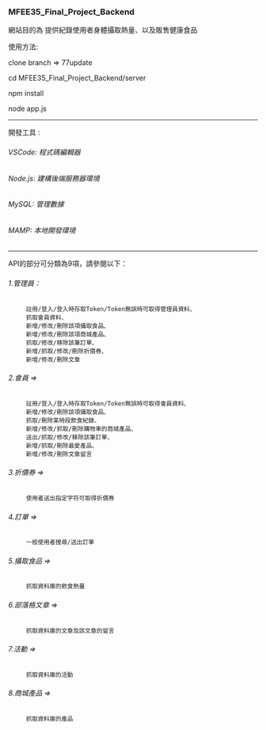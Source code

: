 ### MFEE35_Final_Project_Backend
網站目的為 提供紀錄使用者身體攝取熱量、以及販售健康食品

使用方法:

clone branch => 77update

cd MFEE35_Final_Project_Backend/server

npm install

node app.js

<hr>

開發工具 :   
###### VSCode: 程式碼編輯器
###### Node.js: 建構後端服務器環境
###### MySQL: 管理數據
###### MAMP: 本地開發環境
<hr>

API的部分可分類為9項，請參閱以下：

###### 1.管理員：
         註冊/登入/登入時存取Token/Token無誤時可取得管理員資料、
         抓取會員資料、
         新增/修改/刪除該項攝取食品、
         新增/修改/刪除該項商城產品、
         抓取/修改/移除該筆訂單、
         新增/抓取/修改/刪除折價券、
         新增/修改/刪除文章

###### 2.會員 => 
         註冊/登入/登入時存取Token/Token無誤時可取得會員資料、
         新增/修改/刪除該項攝取食品、
         抓取/刪除某時段飲食紀錄、
         新增/修改/抓取/刪除購物車的商城產品、
         送出/抓取/修改/移除該筆訂單、
         新增/抓取/刪除最愛產品、
         新增/修改/刪除文章留言

###### 3.折價券 => 
         使用者送出指定字符可取得折價券


###### 4.訂單 => 
         一般使用者搜尋/送出訂單

###### 5.攝取食品 => 
         抓取資料庫的飲食熱量

###### 6.部落格文章 => 
         抓取資料庫的文章及該文章的留言

###### 7.活動 => 
         抓取資料庫的活動

###### 8.商城產品 => 
         抓取資料庫的產品








